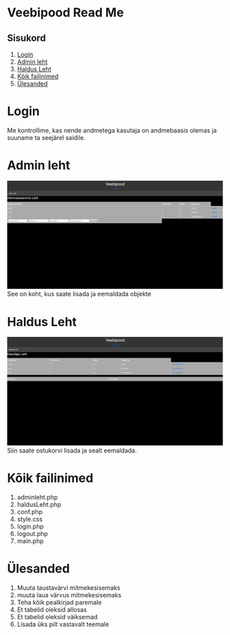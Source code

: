 # Veebipood Read Me  
## Sisukord
1. [Login](https://github.com/matveikulakovskiii/Arvestustoo_Veebi/blob/main/README.md#login)
2. [Admin leht](https://github.com/matveikulakovski/Arvestustoo_Veebi?tab=readme-ov-file#admin-leht)
3. [Haldus Leht](https://github.com/matveikulakovski/Arvestustoo_Veebi?tab=readme-ov-file#haldus-Leht)
4. [Kõik failinimed](https://github.com/matveikulakovski/Arvestustoo_Veebi?tab=readme-ov-file#kõik-failinimed)
5. [Ülesanded](https://github.com/matveikulakovski/Arvestustoo_Veebi?tab=readme-ov-file#ülesanded)
   
# Login
Me kontrollime, kas nende andmetega kasutaja on andmebaasis olemas ja suuname ta seejärel saidile.
# Admin leht
![pilt](https://github.com/matveikulakovskiii/Arvestustoo_Veebi/blob/main/admin.PNG)
See on koht, kus saate lisada ja eemaldada objekte
# Haldus Leht
![pilt](https://github.com/matveikulakovskiii/Arvestustoo_Veebi/blob/main/haldus.PNG)
Siin saate ostukorvi lisada ja sealt eemaldada.

# Kõik failinimed
1. adminleht.php
2. haldusLeht.php
3. conf.php
4. style.css
5. login.php
6. logout.php
7. main.php

# Ülesanded
1. Muuta taustavärvi mitmekesisemaks 
2. muuta laua värvus mitmekesisemaks
3. Teha kõik pealkirjad paremale
4. Et tabelid oleksid allosas
5. Et tabelid oleksid väiksemad
6. Lisada üks pilt vastavalt teemale
